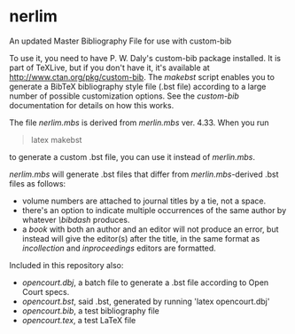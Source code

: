 nerlim
======

An updated Master Bibliography File for use with custom-bib

To use it, you need to have P. W. Daly's custom-bib package installed. It is part of TeXLive, but if you don't have it, it's available at http://www.ctan.org/pkg/custom-bib. The *makebst* script enables you to generate a BibTeX bibliography style file (.bst file) according to a large number of possible customization options. See the *custom-bib* documentation for details on how this works.

The file *nerlim.mbs* is derived from *merlin.mbs* ver. 4.33. When you run 

> latex makebst

to generate a custom .bst file, you can use it instead of *merlin.mbs*.

*nerlim.mbs* will generate .bst files that differ from *merlin.mbs*-derived .bst files as follows:

 - volume numbers are attached to journal titles by a tie, not a space.
 - there's an option to indicate multiple occurrences of the same author by whatever *\bibdash* produces.
 - a *book* with both an author and an editor will not produce an error, but instead will give the editor(s) after the title, in the same format as *incollection* and *inproceedings* editors are formatted.

Included in this repository also:

 - *opencourt.dbj*, a batch file to generate a .bst file according to Open Court specs.
 - *opencourt.bst*, said .bst, generated by running 'latex opencourt.dbj'
 - *opencourt.bib*, a test bibliography file
 - *opencourt.tex*, a test LaTeX file
